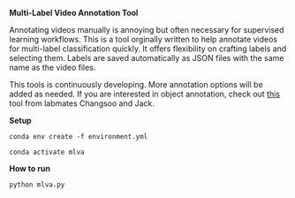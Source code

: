 **Multi-Label Video Annotation Tool**

Annotating videos manually is annoying but often necessary for supervised learning workflows. This is a tool orginally written to help annotate videos for multi-label classification quickly. It offers flexibility on crafting labels and selecting them. Labels are saved automatically as JSON files with the same name as the video files.

This tools is continuously developing. More annotation options will be added as needed. If you are interested in object annotation, check out [this](https://github.com/Blanchard-lab/LegoStructureAnnotationTool) tool from labmates Changsoo and Jack.

**Setup**

```conda env create -f environment.yml```

```conda activate mlva```

**How to run**

```python mlva.py```

